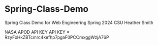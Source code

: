 # Spring-Class-Demo
Spring Class Demo for Web Engineering Spring 2024 CSU
Heather Smith

NASA APOD API KEY
API KEY = RzyFxHkZBTcmrc4kefhp7pgaF0PCCmxggWzjA76P
